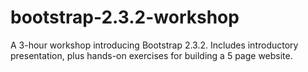 bootstrap-2.3.2-workshop
========================

A 3-hour workshop introducing Bootstrap 2.3.2. Includes introductory presentation, plus hands-on exercises for building a 5 page website.
